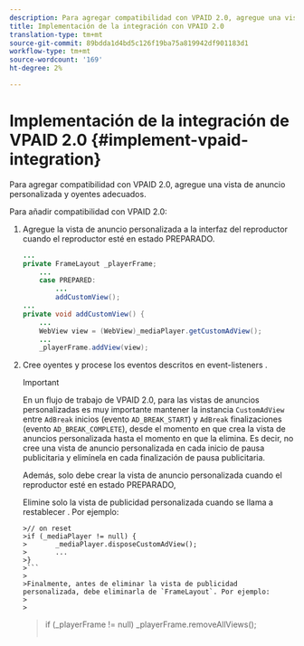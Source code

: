 ```yaml
---
description: Para agregar compatibilidad con VPAID 2.0, agregue una vista de anuncio personalizada y oyentes adecuados.
title: Implementación de la integración con VPAID 2.0
translation-type: tm+mt
source-git-commit: 89bdda1d4bd5c126f19ba75a819942df901183d1
workflow-type: tm+mt
source-wordcount: '169'
ht-degree: 2%

---
```



# Implementación de la integración de VPAID 2.0 {#implement-vpaid-integration}

Para agregar compatibilidad con VPAID 2.0, agregue una vista de anuncio personalizada y oyentes adecuados.

Para añadir compatibilidad con VPAID 2.0:

1. Agregue la vista de anuncio personalizada a la interfaz del reproductor cuando el reproductor esté en estado PREPARADO.

   ```java
   ... 
   private FrameLayout _playerFrame; 
       ... 
       case PREPARED: 
           ... 
           addCustomView(); 
   ... 
   private void addCustomView() { 
       ... 
       WebView view = (WebView)_mediaPlayer.getCustomAdView(); 
       ... 
       _playerFrame.addView(view);
   ```

1. Cree oyentes y procese los eventos descritos en event-listeners .

   >[!IMPORTANT]
   >
   >En un flujo de trabajo de VPAID 2.0, para las vistas de anuncios personalizadas es muy importante mantener la instancia `CustomAdView` entre `AdBreak` inicios (evento `AD_BREAK_START`) y `AdBreak` finalizaciones (evento `AD_BREAK_COMPLETE`), desde el momento en que crea la vista de anuncios personalizada hasta el momento en que la elimina. Es decir, no cree una vista de anuncio personalizada en cada inicio de pausa publicitaria y elimínela en cada finalización de pausa publicitaria.
   >
   >
   >Además, solo debe crear la vista de anuncio personalizada cuando el reproductor esté en estado PREPARADO,
   >
   >
   >Elimine solo la vista de publicidad personalizada cuando se llama a restablecer . Por ejemplo:
   >
   >
   ```
   >// on reset 
   >if (_mediaPlayer != null) { 
   >       _mediaPlayer.disposeCustomAdView(); 
   >       ... 
   >} 
   >```
   >
   >Finalmente, antes de eliminar la vista de publicidad personalizada, debe eliminarla de `FrameLayout`. Por ejemplo:
   >
   >
   ```
   >if (_playerFrame != null) 
   >       _playerFrame.removeAllViews(); 
   >```
